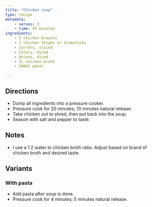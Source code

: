 ```yaml
---
title: "Chicken soup"
type: recipe
metadata:
    - serves: 3
    - time: 45 minutes
ingredients:
    - 2 chicken breasts
    - 2 chicken thighs or drumsticks
    - Carrots, sliced
    - Celery, diced
    - Onions, diced
    - 1L chicken broth
    - 500ml water

---
```


## Directions

- Dump all ingredients into a pressure cooker.
- Pressure cook for 20 minutes; 10 minutes natural release.
- Take chicken out to shred, then put back into the soup.
- Season with salt and pepper to taste.

## Notes

- I use a 1:2 water to chicken broth ratio. Adjust based on brand of chicken
  broth and desired taste.

## Variants

### With pasta

- Add pasta after soup is done.
- Pressure cook for 4 minutes; 5 minutes natural release.
